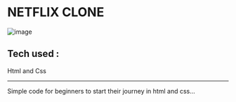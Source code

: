 # NETFLIX CLONE

![image](https://github.com/user-attachments/assets/d3423e16-873d-4452-81c3-0483c9bad8d1)

## Tech used : 
Html and Css

---
Simple code for beginners to start their journey in html and css...
